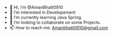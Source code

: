 - 👋 Hi, I’m @AmanBhatt0910
- 👀 I’m interested in Developement
- 🌱 I’m currently learning Java Spring.
- 💞️ I’m looking to collaborate on some Projects.
- 📫 How to reach me: Amanbhatt0910@gmail.com

<!---
AmanBhatt0910/AmanBhatt0910 is a ✨ special ✨ repository because its `README.md` (this file) appears on your GitHub profile.
You can click the Preview link to take a look at your changes.
--->
